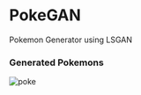 # PokeGAN
Pokemon Generator using LSGAN

### Generated Pokemons
![poke](https://imgur.com/ZSMWA5L.png=250x)
